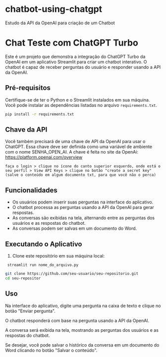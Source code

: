 # chatbot-using-chatgpt
Estudo da API da OpenAI para criação de um Chatbot

# Chat Teste com ChatGPT Turbo

Este é um projeto que demonstra a integração do ChatGPT Turbo da OpenAI em um aplicativo Streamlit para criar um chatbot interativo. 
O chatbot é capaz de receber perguntas do usuário e responder usando a API da OpenAI.

## Pré-requisitos

Certifique-se de ter o Python e o Streamlit instalados em sua máquina. Você pode instalar as dependências listadas no arquivo `requirements.txt`.

```bash
pip install -r requirements.txt

```
## Chave da API
Você também precisará de uma chave de API da OpenAI para usar o ChatGPT. Essa chave deve ser definida como uma variável de ambiente com o nome SENHA_OPEN_AI.
A chave é feita no site da OpenAi: https://platform.openai.com/overview 
```Caminho:
faça o login > clique no ícone do canto superior esquerdo, onde está o seu perfil > View API Keys > clique no botão "create a secret key" (salve o conteúdo em algum documento txt, para que você não o perca)
```

## Funcionalidades

- Os usuários podem inserir suas perguntas na interface do aplicativo.
- O chatbot processa as perguntas usando a API da OpenAI para gerar respostas.
- As conversas são exibidas na tela, alternando entre as perguntas dos usuários e as respostas do chatbot.
- As conversas podem ser salvas em um documento do Word.


## Executando o Aplicativo

1. Clone este repositório em sua máquina local:

```Execute o aplicativo Streamlit:
 streamlit run nome_do_arquivo.py

```

```bash
git clone https://github.com/seu-usuario/seu-repositorio.git
cd seu-repositor
``` 

## Uso
Na interface do aplicativo, digite uma pergunta na caixa de texto e clique no botão "Enviar pergunta".

O chatbot responderá com base na pergunta usando a API da OpenAI.

A conversa será exibida na tela, mostrando as perguntas dos usuários e as respostas do chatbot.

Se desejar, você pode salvar o histórico da conversa em um documento do Word clicando no botão "Salvar o conteúdo".
